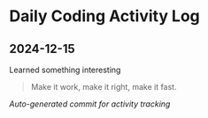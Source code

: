 # Daily Coding Activity Log

## 2024-12-15

Learned something interesting

> Make it work, make it right, make it fast.

*Auto-generated commit for activity tracking*

